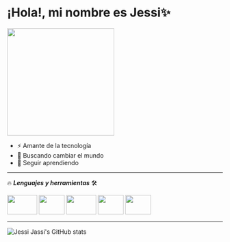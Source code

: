 # ¡Hola!, mi nombre es Jessi✨


<img src="https://image.freepik.com/free-vector/young-woman-working-laptop-illustration_39663-268.jpg" width="250" height="250" />

- ⚡ Amante de la tecnología
- 👀 Buscando cambiar el mundo
- 🙌 Seguir aprendiendo

____
🔥 ***Lenguajes y herramientas*** 🛠️

   <img src="https://i.giphy.com/media/ln7z2eWriiQAllfVcn/giphy.gif" width="70" height="45" /> <img src="https://media.giphy.com/media/XAxylRMCdpbEWUAvr8/giphy.gif" width="60" height="45" /> <img src="https://media.giphy.com/media/fsEaZldNC8A1PJ3mwp/giphy.gif" width="70" height="45" /> <img src="https://media.giphy.com/media/eNAsjO55tPbgaor7ma/giphy.gif" width="60" height="45" /> <img src="https://media.giphy.com/media/Ri2TUcKlaOcaDBxFpY/giphy.gif" width="60" height="45" />

____
![Jessi Jassi's GitHub stats](https://github-readme-stats.vercel.app/api?username=Jessi19Jassi&show_icons=true&theme=radical)
